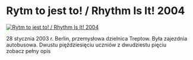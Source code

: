 Rytm to jest to! / Rhythm Is It! 2004 
=============
[![Rytm to jest to! / Rhythm Is It! 2004 ](http://vidos.pl/images/player.gif)](http://vidos.pl/rytm-to-jest-to-rhythm-is-it-2004)

 28 stycznia 2003 r. Berlin, przemysłowa dzielnica Treptow. Była zajezdnia autobusowa. Dwustu pięździesięciu uczniów z dwudziestu pięciu zobacz pełny opis
